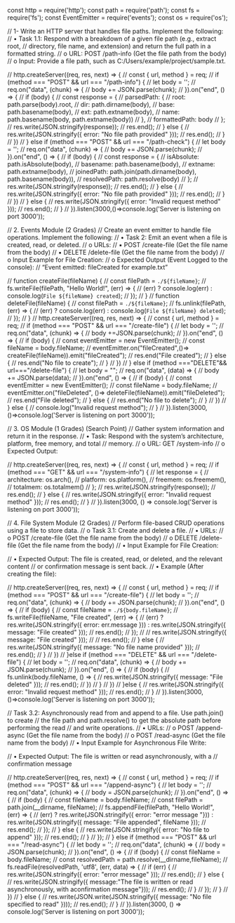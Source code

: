 const http = require('http');
const path = require('path');
const fs = require('fs');
const EventEmitter = require('events');
const os = require('os');

// 1- Write an HTTP server that handles file paths. Implement the following:
// • Task 1.1: Respond with a breakdown of a given file path (e.g., extract root,
// directory, file name, and extension) and return the full path in a formatted string.
// o URL: POST /path-info (Get the file path from the body)
// o Input: Provide a file path, such as C:/Users/example/project/sample.txt.

// http.createServer((req, res, next) => {
//     const { url, method } = req;
//     if (method === "POST" && url === "/path-info") {
//         let body = '';
//         req.on("data", (chunk) => {
//             body += JSON.parse(chunk);
//         }).on("end", () => {
//             if (body) {
//                 const response = {
//                     parsedPath: {
//                         root: path.parse(body).root,
//                         dir: path.dirname(body),
//                         base: path.basename(body),
//                         ext: path.extname(body),
//                         name: path.basename(body, path.extname(body))
//                     },
//                     formattedPath: body
//                 };
//                 res.write(JSON.stringify(response));
//                 res.end();
//             } else {
//                 res.write(JSON.stringify({ error: "No file path provided" }));
//                 res.end();
//             }
//         })
//     } else if (method === "POST" && url === "/path-check") {
//         let body = '';
//         req.on("data", (chunk) => {
//             body += JSON.parse(chunk);
//         }).on("end", () => {
//             if (body) {
//                 const response = {
//                     isAbsolute: path.isAbsolute(body),
//                     basename: path.basename(body),
//                     extname: path.extname(body),
//                     joinedPath: path.join(path.dirname(body), path.basename(body)),
//                     resolvedPath: path.resolve(body)
//                 };
//                 res.write(JSON.stringify(response));
//                 res.end();
//             } else {
//                 res.write(JSON.stringify({ error: "No file path provided" }));
//                 res.end();
//             }
//         })
//     } else {
//         res.write(JSON.stringify({ error: "Invalid request method" }));
//         res.end();
//     }
// }).listen(3000,()=>console.log('Server is listening on port 3000'));

// 2. Events Module (2 Grades)
// Create an event emitter to handle file operations. Implement the following:
// • Task 2: Emit an event when a file is created, read, or deleted.
// o URLs:
// ▪ POST /create-file (Get the file name from the body)
// ▪ DELETE /delete-file (Get the file name from the body)
// o Input Example for File Creation:
// o Expected Output (Event Logged to the console):
// “Event emitted: fileCreated for example.txt”

// function createFile(fileName) {
//     const filePath = `./${fileName}`;
//     fs.writeFile(filePath, "Hello World!", (err) => {
//         (err) ? console.log(err) : console.log(`File ${fileName} created`);
//     });
// }
// function deleteFile(fileName) {
//     const filePath = `./${fileName}`;
//     fs.unlink(filePath, (err) => {
//         (err) ? console.log(err) : console.log(`File ${fileName} deleted`);
//     });
// }
// http.createServer((req, res, next) => {
//     const { url, method } = req;
//     if (method === "POST" && url === "/create-file") {
//         let body = '';
//         req.on("data", (chunk) => {
//             body +=JSON.parse(chunk);
//         }).on("end", () => {
//             if (body) {
//                 const eventEmitter = new EventEmitter();
//                 const fileName = body.fileName;
//                 eventEmitter.on("fileCreated",()=> createFile(fileName)).emit("fileCreated");
//                 res.end("File created");
//             } else {
//                 res.end("No file to create");
//             }
//         })
//     } else if (method ==="DELETE"&& url==="/delete-file") {
//         let body = "";
//         req.on("data", (data) => {
//             body += JSON.parse(data);
//         }).on("end", () => {
//             if (body) {
//                 const eventEmitter = new EventEmitter();
//                 const fileName = body.fileName;
//                 eventEmitter.on("fileDeleted", ()=> deleteFile(fileName)).emit("fileDeleted");
//                 res.end("File deleted");
//             } else {
//                 res.end("No file to delete");
//             }
//         })
//     } else {
//         console.log("Invalid request method");
//     }
// }).listen(3000,()=>console.log('Server is listening on port 3000'));

// 3. OS Module (1 Grades) (Search Point)
// Gather system information and return it in the response.
// • Task: Respond with the system’s architecture, platform, free memory, and total
// memory.
// o URL: GET /system-info
// o Expected Output:

// http.createServer((req, res, next) => {
//     const { url, method } = req;
//     if (method === "GET" && url === "/system-info") {
//         let response = {
//             architecture: os.arch(),
//             platform: os.platform(),
//             freemem: os.freemem(),
//             totalmem: os.totalmem()
//         };
//         res.write(JSON.stringify(response));
//         res.end();
//     } else {
//         res.write(JSON.stringify({ error: "Invalid request method" }));
//         res.end();
//     }
// }).listen(3000, () => console.log('Server is listening on port 3000'));

// 4. File System Module (2 Grades)
// Perform file-based CRUD operations using a file to store data.
// o Task 3.1: Create and delete a file.
// • URLs:
// o POST /create-file (Get the file name from the body)
// o DELETE /delete-file (Get the file name from the body)
// • Input Example for File Creation:

// • Expected Output: The file is created, read, or deleted, and the relevant content
// or confirmation message is sent back.
// • Example (After creating the file):

// http.createServer((req, res, next) => {
//     const { url, method } = req;
//     if (method === "POST" && url === "/create-file") {
//         let body = '';
//         req.on("data", (chunk) => {
//             body += JSON.parse(chunk);
//         }).on("end", () => {
//             if (body) {
//                 const fileName = `./${body.fileName}`;
//                 fs.writeFile(fileName, "File created", (err) => {
//                     (err) ? res.write(JSON.stringify({ error: err.message })) : res.write(JSON.stringify({ message: "File created" }));
//                     res.end();
//                 });
//                 // res.write(JSON.stringify({ message: "File created" }));
//                 // res.end();
//             } else {
//                 res.write(JSON.stringify({ message: "No file name provided" }));
//                 res.end();
//             }
//         })
//     }else if (method === "DELETE" && url === "/delete-file") {
//         let body = '';
//         req.on("data", (chunk) => {
//             body += JSON.parse(chunk);
//         }).on("end", () => {
//             if (body) {
//                 fs.unlink(body.fileName, () => {
//                     res.write(JSON.stringify({ message: "File deleted" }));
//                     res.end();
//                 })
//             }
//             })
//     }else {
//         res.write(JSON.stringify({ error: "Invalid request method" }));
//         res.end();
//     }
// }).listen(3000,()=>console.log('Server is listening on port 3000'));

// Task 3.2: Asynchronously read from and append to a file. Use path.join() to create
// the file path and path.resolve() to get the absolute path before performing the read
// and write operations.
// • URLs:
// o POST /append-async (Get the file name from the body)
// o POST /read-async (Get the file name from the body)
// • Input Example for Asynchronous File Write:

// • Expected Output: The file is written or read asynchronously, with a
// confirmation message

// http.createServer((req, res, next) => {
//     const { url, method } = req;
//     if (method === "POST" && url === "/append-async") {
//         let body = '';
//         req.on("data", (chunk) => {
//             body = JSON.parse(chunk);
//         }).on("end", () => {
//             if (body) {
//                 const fileName = body.fileName;
//                 const filePath = path.join(__dirname, fileName);
//                 fs.appendFile(filePath, "Hello World!", (err) => {
//                     (err) ? res.write(JSON.stringify({ error: "error message "})) : res.write(JSON.stringify({ message: "File appended", fileName }));
//                     res.end();
//                 });
//             } else {
//                 res.write(JSON.stringify({ error: "No file to append" }));
//                 res.end();
//             }
//         });
//     } else if (method === "POST" && url === "/read-async") {
//         let body = '';
//         req.on("data", (chunk) => {
//             body = JSON.parse(chunk);
//         }).on("end", () => {
//             if (body) {
//                 const fileName = body.fileName;
//                 const resolvedPath = path.resolve(__dirname,fileName);
//                 fs.readFile(resolvedPath, 'utf8', (err, data) => {
//                     if (err) {
//                         res.write(JSON.stringify({ error: "error message" }));
//                         res.end();
//                     } else {
//                         res.write(JSON.stringify({ message:"The file is written or read asynchronously, with aconfirmation message"}));
//                         res.end();
//                     }
//                 });
//             }
//         })
//     } else {
//         res.write(JSON.write(JSON.stringify({ message: "No file specified to read" })));
//         res.end();
//     }
// }).listen(3000, () => console.log('Server is listening on port 3000'));
